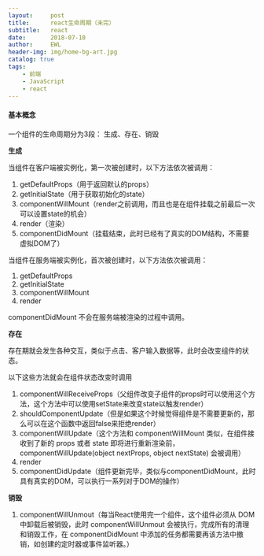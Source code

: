 ```yaml
---
layout:     post
title:      react生命周期（未完）
subtitle:   react
date:       2018-07-10
author:     EWL
header-img: img/home-bg-art.jpg
catalog: true
tags:
    - 前端    
    - JavaScript   
    - react
---
```






#### 基本概念

一个组件的生命周期分为3段： 生成、存在、销毁


**生成**

当组件在客户端被实例化，第一次被创建时，以下方法依次被调用：

1. getDefaultProps（用于返回默认的props）
2. getInitialState（用于获取初始化的state）
3. componentWillMount（render之前调用，而且也是在组件挂载之前最后一次可以设置state的机会）
4. render（渲染）
5. componentDidMount（挂载结束，此时已经有了真实的DOM结构，不需要虚拟DOM了）

当组件在服务端被实例化，首次被创建时，以下方法依次被调用：

1. getDefaultProps
2. getInitialState
3. componentWillMount
4. render

componentDidMount 不会在服务端被渲染的过程中调用。


**存在**

存在期就会发生各种交互，类似于点击、客户输入数据等，此时会改变组件的状态。

以下这些方法就会在组件状态改变时调用

1. componentWillReceiveProps（父组件改变子组件的props时可以使用这个方法，这个方法中可以使用setState来改变state以触发render）
2. shouldComponentUpdate（但是如果这个时候觉得组件是不需要更新的，那么可以在这个函数中返回false来拒绝render）
3. componentWillUpdate（这个方法和 componentWillMount 类似，在组件接收到了新的 props 或者 state 即将进行重新渲染前，componentWillUpdate(object nextProps, object nextState) 会被调用）
4. render
5. componentDidUpdate（组件更新完毕，类似与componentDidMount，此时具有真实的DOM，可以执行一系列对于DOM的操作）


**销毁**

1. componentWillUnmout（每当React使用完一个组件，这个组件必须从 DOM 中卸载后被销毁，此时 componentWillUnmout 会被执行，完成所有的清理和销毁工作，在 componentDidMount 中添加的任务都需要再该方法中撤销，如创建的定时器或事件监听器。）

